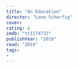 ```yaml
---
title: "An Education"
director: "Lone Scherfig"
cover: 
rating: 6
imdb: "tt1174732"
publishYear: "2010"
read: "2014"
tags:
- 
---
```

